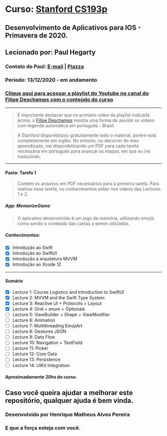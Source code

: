 # Curso: [Stanford CS193p](https://cs193p.sites.stanford.edu)
## Desenvolvimento de Aplicativos para IOS - Primavera de 2020.
## Lecionado por: Paul Hegarty 
### Contato do Paul: [E-mail](phegarty@stanford.edu) | [Piazza](https://piazza.com/professors/show/paul_hegarty)
### Período: 13/12/2020  - em andamento
### [Clique aqui para acessar a playlist do Youtube no canal do Filipe Deschamps com o conteúdo do curso](https://www.youtube.com/playlist?list=PLMdYygf53DP46rneFgJ7Ab6fJPcMvr8gC)
<hr>

> É importante destacar que no primeiro vídeo da playlist indicada acima, o [Filipe Deschamps](https://github.com/filipedeschamps) mostra uma forma de assistir os vídeos com legenda automática em português - Brasil. 

> A Stanford disponibilizou gratuitamente todo o material, porém está completamente em inglês. No entanto, no decorrer do meu aprendizado, irei disponibilizando um PDF para cada tarefa necessária em português para avançar as etapas, em que eu irei traduzindo.
<hr>

#### Pasta: Tarefa 1
> Contém os arquivos em PDF necessários para a primeira tarefa. Para realizar essa tarefa, os conhecimentos estão nos vídeos das Lectures 1 e 2.

##### App: MemorizeGame
> O aplicativo desenvolvido é um jogo da memória, utilizando emojis como sendo o conteúdo das cartas a serem utilizadas.

##### Conhecimentos:
- [x] Introdução ao Swift
- [x] Introdução ao SwiftUI
- [x] Introdução a arquitetura MVVM
- [x] Introdução ao Xcode 12
<hr>

#### Sumário
- [x] Lecture 1: Course Logistics and Introduction to SwiftUI
- [x] Lecture 2: MVVM and the Swift Type System
- [x] Lecture 3: Reactive UI + Protocols + Layout
- [x] Lecture 4: Grid + enum + Optionals
- [ ] Lecture 5: ViewBuilder + Shape + ViewModifier
- [ ] Lecture 6: Animation
- [ ] Lecture 7: Multithreading EmojiArt
- [ ] Lecture 8: Gestures JSON
- [ ] Lecture 9: Data Flow
- [ ] Lecture 10: Navigation + TextField
- [ ] Lecture 11: Picker
- [ ] Lecture 12: Core Data
- [ ] Lecture 13: Persistence
- [ ] Lecture 14: UIKit Integration

#### Aproximadamente 20hs de curso.

## Caso você queira ajudar a melhorar este repositório, qualquer ajuda é bem vinda.


### Desenvolvido por Henrique Matheus Alves Pereira
### E que a força esteja com você.
